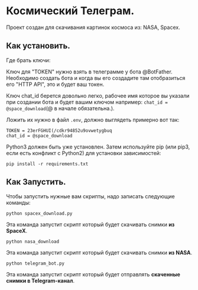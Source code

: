 # Космический Телеграм.

Проект создан для скачивания картинок космоса из: NASA, Spacex.

## Как установить.
Где брать ключи:

Ключ для "TOKEN" нужно взять в телеграмме у бота @BotFather.
Необходимо создать бота и когда вы его создадите там отобразиться его "HTTP API", это и будет ваш токен.

Ключ chat_id берется довольно легко, рабочее имя которое вы указали при создании бота и будет вашим ключом например:
`chat_id = @space_download`(@ в начале обязательна.).

Ложить их нужно в файл `.env`, должно выглядеть примерно вот так:


```
TOKEN = 23erFGHUI(/cdkr94852u9ovwetygbuq
chat_id = @space_download
```

Python3 должен быть уже установлен. Затем используйте pip (или pip3, если есть конфликт с Python2) для установки зависимостей:
```
pip install -r requirements.txt
```

## Как Запустить.

Чтобы запустить нужные вам скрипты, надо записать следующие команды:
```
python spacex_download.py
```
Эта команда запустит скрипт который будет скачивать снимки **из SpaceX**.
```
python nasa_download
```
Эта команда запустит скрипт который будет скачивать снимки **из NASA**.
```
python telegram_bot.py
```
Эта команда запустит скрипт который будет отправлять **скаченные снимки в Telegram-канал**.